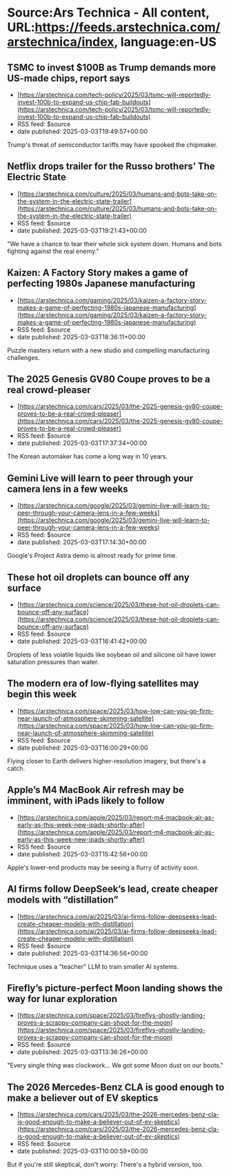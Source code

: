 # Source:Ars Technica - All content, URL:https://feeds.arstechnica.com/arstechnica/index, language:en-US

## TSMC to invest $100B as Trump demands more US-made chips, report says
 - [https://arstechnica.com/tech-policy/2025/03/tsmc-will-reportedly-invest-100b-to-expand-us-chip-fab-buildouts](https://arstechnica.com/tech-policy/2025/03/tsmc-will-reportedly-invest-100b-to-expand-us-chip-fab-buildouts)
 - RSS feed: $source
 - date published: 2025-03-03T19:49:57+00:00

Trump's threat of semiconductor tariffs may have spooked the chipmaker.

## Netflix drops trailer for the Russo brothers’ The Electric State
 - [https://arstechnica.com/culture/2025/03/humans-and-bots-take-on-the-system-in-the-electric-state-trailer](https://arstechnica.com/culture/2025/03/humans-and-bots-take-on-the-system-in-the-electric-state-trailer)
 - RSS feed: $source
 - date published: 2025-03-03T19:21:43+00:00

"We have a chance to tear their whole sick system down. Humans and bots fighting against the real enemy."

## Kaizen: A Factory Story makes a game of perfecting 1980s Japanese manufacturing
 - [https://arstechnica.com/gaming/2025/03/kaizen-a-factory-story-makes-a-game-of-perfecting-1980s-japanese-manufacturing](https://arstechnica.com/gaming/2025/03/kaizen-a-factory-story-makes-a-game-of-perfecting-1980s-japanese-manufacturing)
 - RSS feed: $source
 - date published: 2025-03-03T18:36:11+00:00

Puzzle masters return with a new studio and compelling manufacturing challenges.

## The 2025 Genesis GV80 Coupe proves to be a real crowd-pleaser
 - [https://arstechnica.com/cars/2025/03/the-2025-genesis-gv80-coupe-proves-to-be-a-real-crowd-pleaser](https://arstechnica.com/cars/2025/03/the-2025-genesis-gv80-coupe-proves-to-be-a-real-crowd-pleaser)
 - RSS feed: $source
 - date published: 2025-03-03T17:37:34+00:00

The Korean automaker has come a long way in 10 years.

## Gemini Live will learn to peer through your camera lens in a few weeks
 - [https://arstechnica.com/google/2025/03/gemini-live-will-learn-to-peer-through-your-camera-lens-in-a-few-weeks](https://arstechnica.com/google/2025/03/gemini-live-will-learn-to-peer-through-your-camera-lens-in-a-few-weeks)
 - RSS feed: $source
 - date published: 2025-03-03T17:14:30+00:00

Google's Project Astra demo is almost ready for prime time.

## These hot oil droplets can bounce off any surface
 - [https://arstechnica.com/science/2025/03/these-hot-oil-droplets-can-bounce-off-any-surface](https://arstechnica.com/science/2025/03/these-hot-oil-droplets-can-bounce-off-any-surface)
 - RSS feed: $source
 - date published: 2025-03-03T16:41:42+00:00

Droplets of less volatile liquids like soybean oil and silicone oil have lower saturation pressures than water.

## The modern era of low-flying satellites may begin this week
 - [https://arstechnica.com/space/2025/03/how-low-can-you-go-firm-near-launch-of-atmosphere-skimming-satellite](https://arstechnica.com/space/2025/03/how-low-can-you-go-firm-near-launch-of-atmosphere-skimming-satellite)
 - RSS feed: $source
 - date published: 2025-03-03T16:00:29+00:00

Flying closer to Earth delivers higher-resolution imagery, but there's a catch.

## Apple’s M4 MacBook Air refresh may be imminent, with iPads likely to follow
 - [https://arstechnica.com/apple/2025/03/report-m4-macbook-air-as-early-as-this-week-new-ipads-shortly-after](https://arstechnica.com/apple/2025/03/report-m4-macbook-air-as-early-as-this-week-new-ipads-shortly-after)
 - RSS feed: $source
 - date published: 2025-03-03T15:42:56+00:00

Apple's lower-end products may be seeing a flurry of activity soon.

## AI firms follow DeepSeek’s lead, create cheaper models with “distillation”
 - [https://arstechnica.com/ai/2025/03/ai-firms-follow-deepseeks-lead-create-cheaper-models-with-distillation](https://arstechnica.com/ai/2025/03/ai-firms-follow-deepseeks-lead-create-cheaper-models-with-distillation)
 - RSS feed: $source
 - date published: 2025-03-03T14:36:56+00:00

Technique uses a "teacher" LLM to train smaller AI systems.

## Firefly’s picture-perfect Moon landing shows the way for lunar exploration
 - [https://arstechnica.com/space/2025/03/fireflys-ghostly-landing-proves-a-scrappy-company-can-shoot-for-the-moon](https://arstechnica.com/space/2025/03/fireflys-ghostly-landing-proves-a-scrappy-company-can-shoot-for-the-moon)
 - RSS feed: $source
 - date published: 2025-03-03T13:36:26+00:00

"Every single thing was clockwork... We got some Moon dust on our boots."

## The 2026 Mercedes-Benz CLA is good enough to make a believer out of EV skeptics
 - [https://arstechnica.com/cars/2025/03/the-2026-mercedes-benz-cla-is-good-enough-to-make-a-believer-out-of-ev-skeptics](https://arstechnica.com/cars/2025/03/the-2026-mercedes-benz-cla-is-good-enough-to-make-a-believer-out-of-ev-skeptics)
 - RSS feed: $source
 - date published: 2025-03-03T10:00:59+00:00

But if you're still skeptical, don't worry: There's a hybrid version, too.

